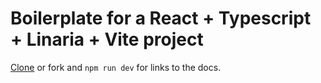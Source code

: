 # Boilerplate for a React + Typescript + Linaria + Vite project

[Clone](https://github.com/jsjayfiled/react-ts-vite-linaria-boilerplate.git) or fork and `npm run dev` for links to the docs.

